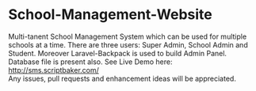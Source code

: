 # School-Management-Website
Multi-tanent School Management System which can be used for multiple schools at a time. There are three users: Super Admin, School Admin and Student. Moreover Laravel-Backpack is used to build Admin Panel. Database file is present also. 
See Live Demo here: http://sms.scriptbaker.com/<br>
Any issues, pull requests and enhancement ideas will be appreciated. 
